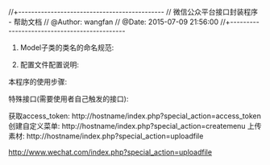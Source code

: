 //+---------------------------------------------
// 微信公众平台接口封装程序 - 帮助文档
// @Author: wangfan
// @Date: 2015-07-09 21:56:00
//+---------------------------------------------


1. Model子类的类名的命名规范:  

2. 配置文件配置说明:

本程序的使用步骤:




特殊接口(需要使用者自己触发的接口):

获取access_token:  http://hostname/index.php?special_action=access_token 
创建自定义菜单:    http://hostname/index.php?special_action=createmenu 
上传素材:          http://hostname/index.php?special_action=uploadfile 

http://www.wechat.com/index.php?special_action=uploadfile